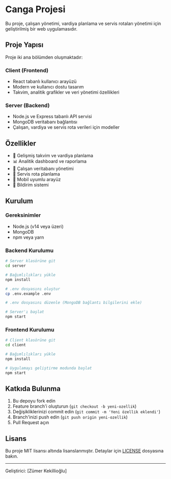 # Canga Projesi

Bu proje, çalışan yönetimi, vardiya planlama ve servis rotaları yönetimi için geliştirilmiş bir web uygulamasıdır.

## Proje Yapısı

Proje iki ana bölümden oluşmaktadır:

### Client (Frontend)
- React tabanlı kullanıcı arayüzü
- Modern ve kullanıcı dostu tasarım
- Takvim, analitik grafikler ve veri yönetimi özellikleri

### Server (Backend)
- Node.js ve Express tabanlı API servisi
- MongoDB veritabanı bağlantısı
- Çalışan, vardiya ve servis rota verileri için modeller

## Özellikler

- 📅 Gelişmiş takvim ve vardiya planlama
- 📊 Analitik dashboard ve raporlama
- 👥 Çalışan veritabanı yönetimi
- 🚌 Servis rota planlama
- 📱 Mobil uyumlu arayüz
- 🔔 Bildirim sistemi

## Kurulum

### Gereksinimler
- Node.js (v14 veya üzeri)
- MongoDB
- npm veya yarn

### Backend Kurulumu
```bash
# Server klasörüne git
cd server

# Bağımlılıkları yükle
npm install

# .env dosyasını oluştur
cp .env.example .env

# .env dosyasını düzenle (MongoDB bağlantı bilgilerini ekle)

# Server'ı başlat
npm start
```

### Frontend Kurulumu
```bash
# Client klasörüne git
cd client

# Bağımlılıkları yükle
npm install

# Uygulamayı geliştirme modunda başlat
npm start
```

## Katkıda Bulunma

1. Bu depoyu fork edin
2. Feature branch'i oluşturun (`git checkout -b yeni-ozellik`)
3. Değişikliklerinizi commit edin (`git commit -m 'Yeni özellik eklendi'`)
4. Branch'inizi push edin (`git push origin yeni-ozellik`)
5. Pull Request açın

## Lisans

Bu proje MIT lisansı altında lisanslanmıştır. Detaylar için [LICENSE](LICENSE) dosyasına bakın.

---

Geliştirici: [Zümer Kekillioğlu] 